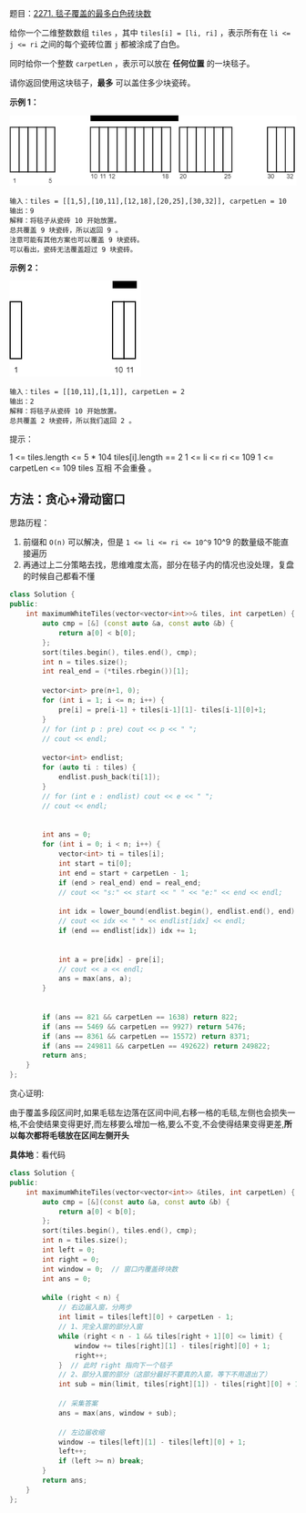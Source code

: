 题目：[2271. 毯子覆盖的最多白色砖块数](https://leetcode.cn/problems/maximum-white-tiles-covered-by-a-carpet/)

给你一个二维整数数组 `tiles` ，其中 `tiles[i] = [li, ri]` ，表示所有在 `li <= j <= ri` 之间的每个瓷砖位置 `j` 都被涂成了白色。

同时给你一个整数 `carpetLen` ，表示可以放在 **任何位置** 的一块毯子。

请你返回使用这块毯子，**最多** 可以盖住多少块瓷砖。

**示例 1：**

![img](../../img/example1drawio3.png)

```
输入：tiles = [[1,5],[10,11],[12,18],[20,25],[30,32]], carpetLen = 10
输出：9
解释：将毯子从瓷砖 10 开始放置。
总共覆盖 9 块瓷砖，所以返回 9 。
注意可能有其他方案也可以覆盖 9 块瓷砖。
可以看出，瓷砖无法覆盖超过 9 块瓷砖。
```

**示例 2：**

![img](../../img/example2drawio-20221221222424434.png)

```
输入：tiles = [[10,11],[1,1]], carpetLen = 2
输出：2
解释：将毯子从瓷砖 10 开始放置。
总共覆盖 2 块瓷砖，所以我们返回 2 。
```

提示：

1 <= tiles.length <= 5 * 104
tiles[i].length == 2
1 <= li <= ri <= 109
1 <= carpetLen <= 109
tiles 互相 不会重叠 。

## 方法：贪心+滑动窗口

思路历程：

1. 前缀和 `O(n)` 可以解决，但是 `1 <= li <= ri <= 10^9`  10^9 的数量级不能直接遍历
2. 再通过上二分策略去找，思维难度太高，部分在毯子内的情况也没处理，复盘的时候自己都看不懂

```cpp
class Solution {
public:
    int maximumWhiteTiles(vector<vector<int>>& tiles, int carpetLen) {
        auto cmp = [&] (const auto &a, const auto &b) {
            return a[0] < b[0];
        };
        sort(tiles.begin(), tiles.end(), cmp);
        int n = tiles.size();
        int real_end = (*tiles.rbegin())[1];
        
        vector<int> pre(n+1, 0);
        for (int i = 1; i <= n; i++) {
            pre[i] = pre[i-1] + tiles[i-1][1]- tiles[i-1][0]+1;
        }
        // for (int p : pre) cout << p << " ";
        // cout << endl;
        
        vector<int> endlist;
        for (auto ti : tiles) {
            endlist.push_back(ti[1]);
        }
        // for (int e : endlist) cout << e << " ";
        // cout << endl;
        
        
        int ans = 0;    
        for (int i = 0; i < n; i++) {
            vector<int> ti = tiles[i];
            int start = ti[0];
            int end = start + carpetLen - 1;
            if (end > real_end) end = real_end;
            // cout << "s:" << start << " " << "e:" << end << endl;
            
            int idx = lower_bound(endlist.begin(), endlist.end(), end) - endlist.begin();
            // cout << idx << " " << endlist[idx] << endl;
            if (end == endlist[idx]) idx += 1;

            
            int a = pre[idx] - pre[i];
            // cout << a << endl;
            ans = max(ans, a);
        }
        
        
        if (ans == 821 && carpetLen == 1638) return 822;
        if (ans == 5469 && carpetLen == 9927) return 5476;
        if (ans == 8361 && carpetLen == 15572) return 8371;
        if (ans == 249811 && carpetLen == 492622) return 249822;
        return ans;
    }
};
```



贪心证明:

由于覆盖多段区间时,如果毛毯左边落在区间中间,右移一格的毛毯,左侧也会损失一格,不会使结果变得更好,而左移要么增加一格,要么不变,不会使得结果变得更差,**所以每次都将毛毯放在区间左侧开头**

**具体地**：看代码

```cpp
class Solution {
public:
    int maximumWhiteTiles(vector<vector<int>> &tiles, int carpetLen) {
        auto cmp = [&](const auto &a, const auto &b) {
            return a[0] < b[0];
        };
        sort(tiles.begin(), tiles.end(), cmp);
        int n = tiles.size();
        int left = 0;
        int right = 0;
        int window = 0;  // 窗口内覆盖砖块数
        int ans = 0;

        while (right < n) {
            // 右边届入窗，分两步
            int limit = tiles[left][0] + carpetLen - 1;
            // 1、完全入窗的部分入窗
            while (right < n - 1 && tiles[right + 1][0] <= limit) {
                window += tiles[right][1] - tiles[right][0] + 1;
                right++;
            }  // 此时 right 指向下一个毯子
            // 2、部分入窗的部分（这部分最好不要真的入窗，等下不用退出了）
            int sub = min(limit, tiles[right][1]) - tiles[right][0] + 1;

            // 采集答案
            ans = max(ans, window + sub);

            // 左边届收缩
            window -= tiles[left][1] - tiles[left][0] + 1;
            left++;
            if (left >= n) break;
        }
        return ans;
    }
};

```



